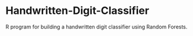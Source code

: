 # Handwritten-Digit-Classifier
R program for building a handwritten digit classifier using Random Forests.
